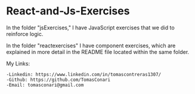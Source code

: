 # React-and-Js-Exercises

In the folder "jsExercises," I have JavaScript exercises that we did to reinforce logic.

In the folder "reactexercises" I have component exercises, which are explained in more detail in 
the README file located within the same folder.

My Links:

    -Linkedin: https://www.linkedin.com/in/tomascontreras1307/
    -Github: https://github.com/TomasConari
    -Email: tomasconari@gmail.com
